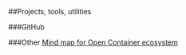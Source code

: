 ##Projects, tools, utilities

###GitHub

###Other
[Mind map for Open Container ecosystem](https://www.mindmeister.com/389671722/runc-open-container-ecosystem-formerly-docker-ecosystem)